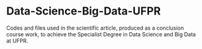 # Data-Science-Big-Data-UFPR
Codes and files used in the scientific article, produced as a conclusion course work, to achieve the Specialist Degree in Data Science and Big Data at UFPR.
